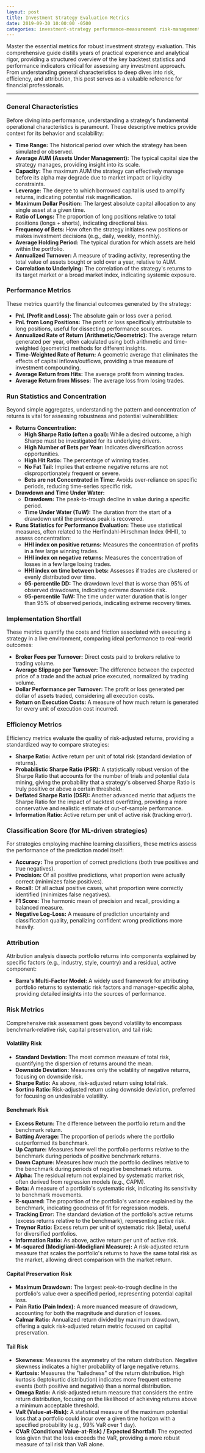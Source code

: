 ```yaml
---
layout: post
title: Investment Strategy Evaluation Metrics
date: 2019-09-30 10:00:00 -0500
categories: investment-strategy performance-measurement risk-management quantitative-finance
---
```


Master the essential metrics for robust investment strategy evaluation. This comprehensive guide distills years of practical experience and analytical rigor, providing a structured overview of the key backtest statistics and performance indicators critical for assessing any investment approach. From understanding general characteristics to deep dives into risk, efficiency, and attribution, this post serves as a valuable reference for financial professionals.

---

### General Characteristics

Before diving into performance, understanding a strategy's fundamental operational characteristics is paramount. These descriptive metrics provide context for its behavior and scalability:

* **Time Range:** The historical period over which the strategy has been simulated or observed.
* **Average AUM (Assets Under Management):** The typical capital size the strategy manages, providing insight into its scale.
* **Capacity:** The maximum AUM the strategy can effectively manage before its alpha may degrade due to market impact or liquidity constraints.
* **Leverage:** The degree to which borrowed capital is used to amplify returns, indicating potential risk magnification.
* **Maximum Dollar Position:** The largest absolute capital allocation to any single asset at a given time.
* **Ratio of Longs:** The proportion of long positions relative to total positions (longs + shorts), indicating directional bias.
* **Frequency of Bets:** How often the strategy initiates new positions or makes investment decisions (e.g., daily, weekly, monthly).
* **Average Holding Period:** The typical duration for which assets are held within the portfolio.
* **Annualized Turnover:** A measure of trading activity, representing the total value of assets bought or sold over a year, relative to AUM.
* **Correlation to Underlying:** The correlation of the strategy's returns to its target market or a broad market index, indicating systemic exposure.

### Performance Metrics

These metrics quantify the financial outcomes generated by the strategy:

* **PnL (Profit and Loss):** The absolute gain or loss over a period.
* **PnL from Long Positions:** The profit or loss specifically attributable to long positions, useful for dissecting performance sources.
* **Annualized Rate of Return (Arithmetic/Geometric):** The average return generated per year, often calculated using both arithmetic and time-weighted (geometric) methods for different insights.
* **Time-Weighted Rate of Return:** A geometric average that eliminates the effects of capital inflows/outflows, providing a true measure of investment compounding.
* **Average Return from Hits:** The average profit from winning trades.
* **Average Return from Misses:** The average loss from losing trades.

### Run Statistics and Concentration

Beyond simple aggregates, understanding the pattern and concentration of returns is vital for assessing robustness and potential vulnerabilities:

* **Returns Concentration:**
    * **High Sharpe Ratio (often a goal):** While a desired outcome, a high Sharpe must be investigated for its underlying drivers.
    * **High Number of Bets per Year:** Indicates diversification across opportunities.
    * **High Hit Ratio:** The percentage of winning trades.
    * **No Fat Tail:** Implies that extreme negative returns are not disproportionately frequent or severe.
    * **Bets are not Concentrated in Time:** Avoids over-reliance on specific periods, reducing time-series specific risk.
* **Drawdown and Time Under Water:**
    * **Drawdown:** The peak-to-trough decline in value during a specific period.
    * **Time Under Water (TuW):** The duration from the start of a drawdown until the previous peak is recovered.
* **Runs Statistics for Performance Evaluation:** These use statistical measures, often related to the Herfindahl-Hirschman Index (HHI), to assess concentration:
    * **HHI index on positive returns:** Measures the concentration of profits in a few large winning trades.
    * **HHI index on negative returns:** Measures the concentration of losses in a few large losing trades.
    * **HHI index on time between bets:** Assesses if trades are clustered or evenly distributed over time.
    * **95-percentile DD:** The drawdown level that is worse than 95% of observed drawdowns, indicating extreme downside risk.
    * **95-percentile TuW:** The time under water duration that is longer than 95% of observed periods, indicating extreme recovery times.

### Implementation Shortfall

These metrics quantify the costs and friction associated with executing a strategy in a live environment, comparing ideal performance to real-world outcomes:

* **Broker Fees per Turnover:** Direct costs paid to brokers relative to trading volume.
* **Average Slippage per Turnover:** The difference between the expected price of a trade and the actual price executed, normalized by trading volume.
* **Dollar Performance per Turnover:** The profit or loss generated per dollar of assets traded, considering all execution costs.
* **Return on Execution Costs:** A measure of how much return is generated for every unit of execution cost incurred.

### Efficiency Metrics

Efficiency metrics evaluate the quality of risk-adjusted returns, providing a standardized way to compare strategies:

* **Sharpe Ratio:** Active return per unit of total risk (standard deviation of returns).
* **Probabilistic Sharpe Ratio (PSR):** A statistically robust version of the Sharpe Ratio that accounts for the number of trials and potential data mining, giving the probability that a strategy's observed Sharpe Ratio is truly positive or above a certain threshold.
* **Deflated Sharpe Ratio (DSR):** Another advanced metric that adjusts the Sharpe Ratio for the impact of backtest overfitting, providing a more conservative and realistic estimate of out-of-sample performance.
* **Information Ratio:** Active return per unit of active risk (tracking error).

### Classification Score (for ML-driven strategies)

For strategies employing machine learning classifiers, these metrics assess the performance of the prediction model itself:

* **Accuracy:** The proportion of correct predictions (both true positives and true negatives).
* **Precision:** Of all positive predictions, what proportion were actually correct (minimizes false positives).
* **Recall:** Of all actual positive cases, what proportion were correctly identified (minimizes false negatives).
* **F1 Score:** The harmonic mean of precision and recall, providing a balanced measure.
* **Negative Log-Loss:** A measure of prediction uncertainty and classification quality, penalizing confident wrong predictions more heavily.

### Attribution

Attribution analysis dissects portfolio returns into components explained by specific factors (e.g., industry, style, country) and a residual, active component:

* **Barra's Multi-Factor Model:** A widely used framework for attributing portfolio returns to systematic risk factors and manager-specific alpha, providing detailed insights into the sources of performance.

### Risk Metrics

Comprehensive risk assessment goes beyond volatility to encompass benchmark-relative risk, capital preservation, and tail risk:

#### Volatility Risk
* **Standard Deviation:** The most common measure of total risk, quantifying the dispersion of returns around the mean.
* **Downside Deviation:** Measures only the volatility of negative returns, focusing on downside risk.
* **Sharpe Ratio:** As above, risk-adjusted return using total risk.
* **Sortino Ratio:** Risk-adjusted return using downside deviation, preferred for focusing on undesirable volatility.

#### Benchmark Risk
* **Excess Return:** The difference between the portfolio return and the benchmark return.
* **Batting Average:** The proportion of periods where the portfolio outperformed its benchmark.
* **Up Capture:** Measures how well the portfolio performs relative to the benchmark during periods of positive benchmark returns.
* **Down Capture:** Measures how much the portfolio declines relative to the benchmark during periods of negative benchmark returns.
* **Alpha:** The residual return not explained by systematic market risk, often derived from regression models (e.g., CAPM).
* **Beta:** A measure of a portfolio's systematic risk, indicating its sensitivity to benchmark movements.
* **R-squared:** The proportion of the portfolio's variance explained by the benchmark, indicating goodness of fit for regression models.
* **Tracking Error:** The standard deviation of the portfolio's active returns (excess returns relative to the benchmark), representing active risk.
* **Treynor Ratio:** Excess return per unit of systematic risk (Beta), useful for diversified portfolios.
* **Information Ratio:** As above, active return per unit of active risk.
* **M-squared (Modigliani-Modigliani Measure):** A risk-adjusted return measure that scales the portfolio's returns to have the same total risk as the market, allowing direct comparison with the market return.

#### Capital Preservation Risk
* **Maximum Drawdown:** The largest peak-to-trough decline in the portfolio's value over a specified period, representing potential capital loss.
* **Pain Ratio (Pain Index):** A more nuanced measure of drawdown, accounting for both the magnitude and duration of losses.
* **Calmar Ratio:** Annualized return divided by maximum drawdown, offering a quick risk-adjusted return metric focused on capital preservation.

#### Tail Risk
* **Skewness:** Measures the asymmetry of the return distribution. Negative skewness indicates a higher probability of large negative returns.
* **Kurtosis:** Measures the "tailedness" of the return distribution. High kurtosis (leptokurtic distribution) indicates more frequent extreme events (both positive and negative) than a normal distribution.
* **Omega Ratio:** A risk-adjusted return measure that considers the entire return distribution, focusing on the likelihood of achieving returns above a minimum acceptable threshold.
* **VaR (Value-at-Risk):** A statistical measure of the maximum potential loss that a portfolio could incur over a given time horizon with a specified probability (e.g., 99% VaR over 1 day).
* **CVaR (Conditional Value-at-Risk) / Expected Shortfall:** The expected loss given that the loss exceeds the VaR, providing a more robust measure of tail risk than VaR alone.
